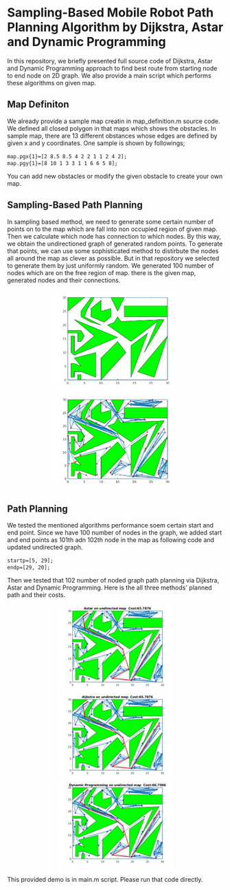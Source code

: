 # Sampling-Based Mobile Robot Path Planning Algorithm by Dijkstra, Astar and Dynamic Programming

In this repository, we briefly presented full source code of Dijkstra, Astar and Dynamic Programming approach to find best route from starting node to end node on 2D graph. We also provide a main script which performs these algorithms on given map.

## Map Definiton
We already provide a sample map creatin in map_definition.m source code. We defined all closed polygon in that maps which shows the obstacles. In sample map, there are 13 different obstances whose edges are defined by given x and y coordinates. One sample is shown by followings;
```
map.pgx{1}=[2 8.5 8.5 4 2 2 1 1 2 4 2];
map.pgy{1}=[8 10 1 3 3 1 1 6 6 5 8];
```
You can add new obstacles or modify the given obstacle to create your own map. 

## Sampling-Based Path Planning
In sampling based method, we need to generate some certain number of points on to the map which are fall into non occupied region of given map. Then we calculate which node has connection to which nodes. By this way, we obtain the undirectioned graph of generated random points. To generate that points, we can use some sophisticated method to distirbute the nodes all around the map as clever as possible. But in that repository we selected to generate them by just uniformly random. We generated 100 number of nodes which are on the free region of map. there is the given map, generated nodes and their connections.

<p align="center">
  <img src="Output/map.jpg" width="300"/>  
  <img src="Output/map_nodes.jpg" width="300"/>  
</p>

## Path Planning

We tested the mentioned algorithms performance soem certain start and end point. Since we have 100 number of nodes in the graph, we added start and end points as 101th adn 102th node in the map as following code and updated undirected graph.
```
startp=[5, 29];
endp=[29, 20];
```
Then we tested that 102 number of noded graph path planning via Dijkstra, Astar and Dynamic Programming. Here is the all three methods' planned path and their costs.

<p align="center">
  <img src="Output/astar.jpg" width="270"/>  
  <img src="Output/dijkstra.jpg" width="270"/>  
  <img src="Output/dynamic.jpg" width="270"/> 
</p>

This provided demo is in main.m script. Please run that code directly.
